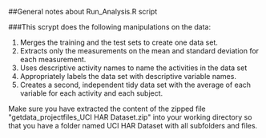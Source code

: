 ##General notes about Run_Analysis.R script


###This scrypt does the following manipulations on the data:
1. Merges the training and the test sets to create one data set.
2. Extracts only the measurements on the mean and standard deviation for each measurement.
3. Uses descriptive activity names to name the activities in the data set
4. Appropriately labels the data set with descriptive variable names.
5. Creates a second, independent tidy data set with the average of each variable for each activity and each subject.

Make sure you have extracted the content of the zipped file "getdata_projectfiles_UCI HAR Dataset.zip" into your working directory 
so that you have a folder named UCI HAR Dataset with all subfolders and files. 

